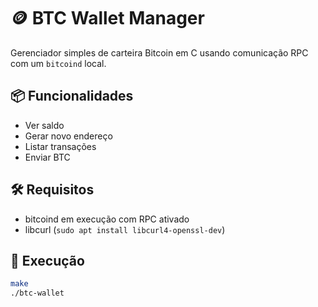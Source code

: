 # 🪙 BTC Wallet Manager

Gerenciador simples de carteira Bitcoin em C usando comunicação RPC com um `bitcoind` local.

## 📦 Funcionalidades

- Ver saldo
- Gerar novo endereço
- Listar transações
- Enviar BTC

## 🛠 Requisitos

- bitcoind em execução com RPC ativado
- libcurl (`sudo apt install libcurl4-openssl-dev`)

## 🚀 Execução

```bash
make
./btc-wallet
